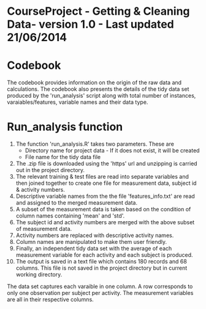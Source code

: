 CourseProject - Getting & Cleaning Data- version 1.0 - Last updated 21/06/2014
=============


Codebook
========

The codebook provides information on the origin of the raw data and calculations. The codebook also presents the details of the tidy data set produced by 
the 'run_analysis' script along with total number of instances, varaiables/features, variable names and their data type. 



Run_analysis function
=====================

1. The function 'run_analysis.R' takes two parameters. These are 
	- Directory name for project data - If it does not exist, it will be created
	- File name for the tidy data file
2. The .zip file is downloaded using the 'https' url and unzipping is carried out in the project directory.
3. The relevant training & test files are read into separate variables and then joined together to create one file for measurement data, subject id & activity numbers.
4. Descriptive variable names from the the file 'features_info.txt' are read and assigned to the merged measurement data.
5. A subset of the measurement data is taken based on the condition of column names containing 'mean' and 'std'.
6. The subject id and activity numbers are merged with the above subset of measurement data.
7. Activity numbers are replaced with descriptive activity names.
8. Column names are manipulated to make them user friendly.
9. Finally, an independent tidy data set with the average of each measurement variable for each activity and each subject is produced.
10. The output is saved in a text file which contains 180 records and 68 columns. This file is not saved in the project directory but in current working directory.

The data set captures each varaible in one column. A row corresponds to only one observation per subject per activity. The measurement variables are all in their 
respective columns.

